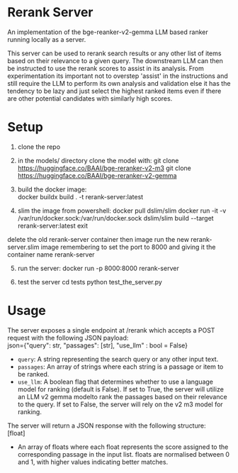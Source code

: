 # Rerank Server

An implementation of the bge-reanker-v2-gemma LLM based ranker running locally as a server. 

This server can be used to rerank search results or any other list of items based on their relevance to a given query. The downstream LLM can then be instructed to use the rerank scores to assist in its analysis. From experimentation its important not to overstep 'assist' in the instructions and still require the LLM to perform its own analysis and validation else it has the tendency to be lazy and just select the highest ranked items even if there are other potential candidates with similarly high scores.

# Setup
1. clone the repo

2. in the models/ directory clone the model with:
git clone https://huggingface.co/BAAI/bge-reranker-v2-m3
git clone https://huggingface.co/BAAI/bge-reranker-v2-gemma

3. build the docker image:  
docker buildx build . -t rerank-server:latest

4. slim the image
from powershell:
docker pull dslim/slim
docker run -it -v /var/run/docker.sock:/var/run/docker.sock dslim/slim
build --target rerank-server:latest
exit

delete the old rerank-server container then image
run the new rerank-server.slim image remembering to set the port to 8000 and giving it the container name rerank-server

5. run the server: 
docker run -p 8000:8000 rerank-server

6. test the server
cd tests
python test_the_server.py


# Usage
The server exposes a single endpoint at /rerank which accepts a POST request with the following JSON payload:   
json={"query": str, "passages": [str], "use_llm" : bool = False}

- `query`: A string representing the search query or any other input text.  
- `passages`: An array of strings where each string is a passage or item to be ranked.
- `use_llm`: A boolean flag that determines whether to use a language model for ranking (default is False). If set to True, the server will utilize an LLM v2 gemma modelto rank the passages based on their relevance to the query. If set to False, the server will rely on the v2 m3 model for ranking.

The server will return a JSON response with the following structure:  
[float]
- An array of floats where each float represents the score assigned to the corresponding passage in the input list. floats are normalised between 0 and 1, with higher values indicating better matches.










